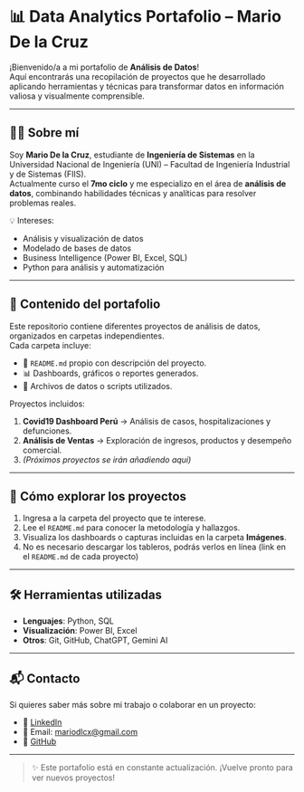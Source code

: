 # 📊 Data Analytics Portafolio – Mario De la Cruz

¡Bienvenido/a a mi portafolio de **Análisis de Datos**!  
Aquí encontrarás una recopilación de proyectos que he desarrollado aplicando herramientas y técnicas para transformar datos en información valiosa y visualmente comprensible.

---

## 👨‍💻 Sobre mí
Soy **Mario De la Cruz**, estudiante de **Ingeniería de Sistemas** en la Universidad Nacional de Ingeniería (UNI) – Facultad de Ingeniería Industrial y de Sistemas (FIIS).  
Actualmente curso el **7mo ciclo** y me especializo en el área de **análisis de datos**, combinando habilidades técnicas y analíticas para resolver problemas reales.

💡 Intereses:
- Análisis y visualización de datos
- Modelado de bases de datos
- Business Intelligence (Power BI, Excel, SQL)
- Python para análisis y automatización

---

## 📂 Contenido del portafolio
Este repositorio contiene diferentes proyectos de análisis de datos, organizados en carpetas independientes.  
Cada carpeta incluye:
- 📜 `README.md` propio con descripción del proyecto.
- 📊 Dashboards, gráficos o reportes generados.
- 📁 Archivos de datos o scripts utilizados.

Proyectos incluidos:
1. **Covid19 Dashboard Perú** → Análisis de casos, hospitalizaciones y defunciones.
1. **Análisis de Ventas** → Exploración de ingresos, productos y desempeño comercial.
3. *(Próximos proyectos se irán añadiendo aquí)*

---

## 🚀 Cómo explorar los proyectos
1. Ingresa a la carpeta del proyecto que te interese.
2. Lee el `README.md` para conocer la metodología y hallazgos.
3. Visualiza los dashboards o capturas incluidas en la carpeta **Imágenes**.
4. No es necesario descargar los tableros, podrás verlos en línea (link en el `README.md` de cada proyecto)

---

## 🛠️ Herramientas utilizadas
- **Lenguajes**: Python, SQL
- **Visualización**: Power BI, Excel
- **Otros**: Git, GitHub, ChatGPT, Gemini AI

---

## 📬 Contacto
Si quieres saber más sobre mi trabajo o colaborar en un proyecto:

- 💼 [LinkedIn](www.linkedin.com/in/mario-de-la-cruz-5a6079248)
- 📧 Email: mariodlcx@gmail.com
- 🐙 [GitHub](https://github.com/mariodlcx)

---

> ✨ Este portafolio está en constante actualización. ¡Vuelve pronto para ver nuevos proyectos!


